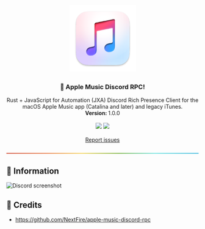 <h1 align="center"><br><img src="./.github/img/appIcon.png" width=175px></h1>


<h3 align="center">🍎 Apple Music Discord RPC!</h3>
<p align="center">
    Rust + JavaScript for Automation (JXA) Discord Rich Presence Client for the macOS Apple Music app (Catalina and later) and legacy iTunes.
    <br />
    <strong>Version: </strong>1.0.0
    <br />
    <br />
    <img src="https://img.shields.io/badge/macOS-green.svg">
    <img src="https://img.shields.io/badge/Rust-🦀-blue.svg">
    <br />
    <br />
    <a href="https://github.com/EETagent/Apple-Music-Discord-RPC/issues">Report issues</a>
  </p>
</p>

![-----------------------------------------------------](.github/img/rainbow.png)

## 🔔 Information

<img width="370" alt="Discord screenshot" src="https://user-images.githubusercontent.com/20557318/198847474-f4c41be5-8090-4ebb-a48f-8796ae013065.png">

## 👏 Credits

- https://github.com/NextFire/apple-music-discord-rpc
